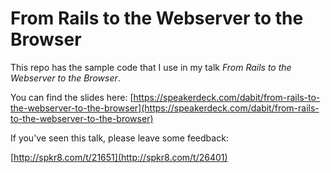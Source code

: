 # From Rails to the Webserver to the Browser

This repo has the sample code that I use in my talk *From Rails to the Webserver
to the Browser*.

You can find the slides here:
[https://speakerdeck.com/dabit/from-rails-to-the-webserver-to-the-browser](https://speakerdeck.com/dabit/from-rails-to-the-webserver-to-the-browser)

If you've seen this talk, please leave some feedback:

[http://spkr8.com/t/21651](http://spkr8.com/t/26401)
